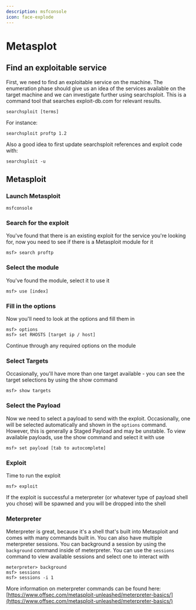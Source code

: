 ```yaml
---
description: msfconsole
icon: face-explode
---
```


# Metasplot

## Find an exploitable service

First, we need to find an exploitable service on the machine. The enumeration phase should give us an idea of the services available on the target machine and we can investigate further using searchsploit. This is a command tool that searches exploit-db.com for relevant results.&#x20;

```shell-session
searchsploit [terms]
```

For instance:

```shell-session
searchsploit proftp 1.2
```

Also a good idea to first update searchsploit references and exploit code with:

```shell-session
searchsploit -u
```

## Metasploit

### Launch Metasploit

```shell-session
msfconsole
```

### Search for the exploit

You've found that there is an existing exploit for the service you're looking for, now you need to see if there is a Metasploit module for it

```shell-session
msf> search proftp
```

### Select the module

You've found the module, select it to use it

```
msf> use [index]
```

### Fill in the options

Now you'll need to look at the options and fill them in

```shell-session
msf> options
msf> set RHOSTS [target ip / host]
```

Continue through any required options on the module

### Select Targets

Occasionally, you'll have more than one target available - you can see the target selections by using the show command

```shell-session
msf> show targets
```

### Select the Payload

Now we need to select a payload to send with the exploit. Occasionally, one will be selected automatically and shown in the `options` command. However, this is generally a Staged Payload and may be unstable. To view available payloads, use the show command and select it with use

```shell-session
msf> set payload [tab to autocomplete]
```

### Exploit

Time to run the exploit

```
msf> exploit
```

If the exploit is successful a meterpreter (or whatever type of payload shell you chose) will be spawned and you will be dropped into the shell

### Meterpreter

Meterpreter is great, because it's a shell that's built into Metasploit and comes with many commands built in. You can also have multiple meterpreter sessions. You can background a session by using the `background` command inside of meterpreter. You can use the `sessions` command to view available sessions and select one to interact with

```
meterpreter> background
msf> sessions
msf> sessions -i 1
```

More information on meterpreter commands can be found here: [https://www.offsec.com/metasploit-unleashed/meterpreter-basics/](https://www.offsec.com/metasploit-unleashed/meterpreter-basics/)

